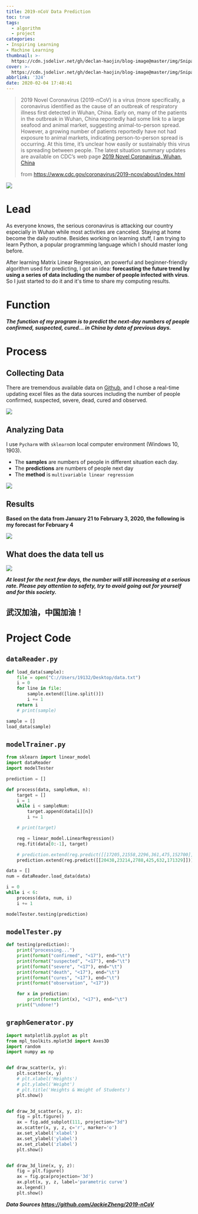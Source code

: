 ```yaml
---
title: 2019-nCoV Data Prediction
toc: true
tags:
  - algorithm
  - project
categories:
- Inspiring Learning
- Machine Learning
thumbnail: >-
  https://cdn.jsdelivr.net/gh/declan-haojin/blog-image@master/img/Snipaste_2020-03-06_18-29-11.png
cover: >-
  https://cdn.jsdelivr.net/gh/declan-haojin/blog-image@master/img/Snipaste_2020-03-06_18-29-11.png
abbrlink: '324'
date: 2020-02-04 17:48:41
---
```


> 2019 Novel Coronavirus (2019-nCoV) is a virus (more specifically, a coronavirus identified as the cause of an outbreak of respiratory illness first detected in Wuhan, China. Early on, many of the patients in the outbreak in Wuhan, China reportedly had some link to a large seafood and animal market, suggesting animal-to-person spread. However, a growing number of patients reportedly have not had exposure to animal markets, indicating person-to-person spread is occurring. At this time, it’s unclear how easily or sustainably this virus is spreading between people.  The latest situation summary updates are available on CDC’s web page  [2019 Novel Coronavirus, Wuhan, China](https://www.cdc.gov/coronavirus/2019-ncov/index.html)
>
> from https://www.cdc.gov/coronavirus/2019-ncov/about/index.html

![](https://pic.downk.cc/item/5e39539d2fb38b8c3ca5f40c.png)

# Lead

As everyone knows, the serious coronavirus is attacking our country especially in Wuhan while most activities are canceled. Staying at home become the daily routine. Besides working on learning stuff, I am trying to learn Python, a popular programming language which I should master long before. 

After learning Matrix Linear Regression, an powerful and beginner-friendly algorithm used for predicting, I got an idea: **forecasting the future trend by using a series of data including the number of people infected with virus**. So I just started to do it and it's time to share my computing results.

<!--more-->

# Function

***The function of my program is to predict the next-day numbers of people confirmed, suspected, cured... in China by data of previous days.***

# Process

## Collecting Data

There are tremendous available data on [Github](github.io), and I chose a real-time updating excel files as the data sources including the number of people confirmed, suspected, severe, dead, cured and observed. 

![](https://pic.downk.cc/item/5e395a672fb38b8c3ca6a512.png)

## Analyzing Data

I use `Pycharm` with `sklearn`on local computer environment (Windows 10, 1903). 

- The **samples** are numbers of people in different situation each day.
- The **predictions** are numbers of people next day
- The **method** is `multivariable linear regression`

![](https://pic.downk.cc/item/5e395bf02fb38b8c3ca6cab4.png)

## Results

**Based on the data from January 21 to February 3, 2020, the following is my forecast for February 4**

![](https://pic.downk.cc/item/5e39537e2fb38b8c3ca5f0d7.png)

## What does the data tell us

![](https://pic.downk.cc/item/5e39539d2fb38b8c3ca5f40c.png)

***At least for the next few days, the number will still increasing at a serious rate. Please pay attention to safety, try to avoid going out for yourself and for this society.***

## 武汉加油，中国加油！



# Project Code

## `dataReader.py`

```python
def load_data(sample):
    file = open("C://Users/19132/Desktop/data.txt")
    i = 0
    for line in file:
        sample.extend([line.split()])
        i += 1
    return i
    # print(sample)

sample = []
load_data(sample)
```

## `modelTrainer.py`

```python
from sklearn import linear_model
import dataReader
import modelTester

prediction = []

def process(data, sampleNum, n):
    target = []
    i = 1
    while i < sampleNum:
        target.append(data[i][n])
        i += 1

    # print(target)

    reg = linear_model.LinearRegression()
    reg.fit(data[0:-1], target)

    # prediction.extend(reg.predict([[17205,21558,2296,361,475,152700]]))
    prediction.extend(reg.predict([[20438,23214,2788,425,632,171329]]))

data = []
num = dataReader.load_data(data)

i = 0
while i < 6:
    process(data, num, i)
    i += 1

modelTester.testing(prediction)
```

## `modelTester.py`

```python
def testing(prediction):
    print("processing...")
    print(format("confirmed", "<17"), end="\t")
    print(format("suspected", "<17"), end="\t")
    print(format("severe", "<17"), end="\t")
    print(format("death", "<17"), end="\t")
    print(format("cures", "<17"), end="\t")
    print(format("observation", "<17"))

    for x in prediction:
        print(format(int(x), "<17"), end="\t")
    print("\ndone!")
```

## `graphGenerator.py`

```python
import matplotlib.pyplot as plt
from mpl_toolkits.mplot3d import Axes3D
import random
import numpy as np


def draw_scatter(x, y):
    plt.scatter(x, y)
    # plt.xlabel('Heights')
    # plt.ylabel('Weight')
    # plt.title('Heights & Weight of Students')
    plt.show()


def draw_3d_scatter(x, y, z):
    fig = plt.figure()
    ax = fig.add_subplot(111, projection="3d")
    ax.scatter(x, y, z, c='r', marker='o')
    ax.set_xlabel('xlabel')
    ax.set_ylabel('ylabel')
    ax.set_zlabel('zlabel')
    plt.show()


def draw_3d_line(x, y, z):
    fig = plt.figure()
    ax = fig.gca(projection='3d')
    ax.plot(x, y, z, label='parametric curve')
    ax.legend()
    plt.show()
```

***Data Sources https://github.com/JackieZheng/2019-nCoV***

